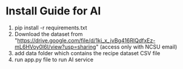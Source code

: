 # Install Guide for AI

1. pip install -r requirements.txt
2. Download the dataset from "https://drive.google.com/file/d/1kj_x_jvBg416RlQdfxEz-mL6HVoy0l6I/view?usp=sharing" (access only with NCSU email)
3. add data folder which contains the recipe dataset CSV file
4. run app.py file to run AI service
